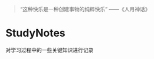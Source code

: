 > “这种快乐是一种创建事物的纯粹快乐”
>                                              ——《人月神话》

# StudyNotes

对学习过程中的一些关键知识进行记录
